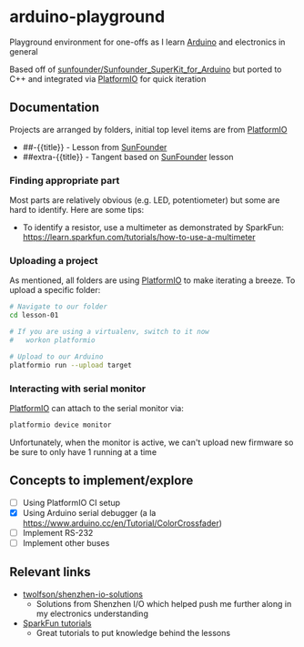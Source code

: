 # arduino-playground
Playground environment for one-offs as I learn [Arduino][] and electronics in general

Based off of [sunfounder/Sunfounder_SuperKit_for_Arduino][] but ported to C++ and integrated via [PlatformIO][] for quick iteration

[SunFounder]: https://github.com/sunfounder/Sunfounder_SuperKit_for_Arduino
[sunfounder/Sunfounder_SuperKit_for_Arduino]: https://github.com/sunfounder/Sunfounder_SuperKit_for_Arduino

[Arduino]: https://www.arduino.cc/
[PlatformIO]: http://platformio.org/

## Documentation
Projects are arranged by folders, initial top level items are from [PlatformIO][]

- ##-{{title}} - Lesson from [SunFounder][]
- ##extra-{{title}} - Tangent based on [SunFounder][] lesson

### Finding appropriate part
Most parts are relatively obvious (e.g. LED, potentiometer) but some are hard to identify. Here are some tips:

- To identify a resistor, use a multimeter as demonstrated by SparkFun: https://learn.sparkfun.com/tutorials/how-to-use-a-multimeter

### Uploading a project
As mentioned, all folders are using [PlatformIO][] to make iterating a breeze. To upload a specific folder:

```bash
# Navigate to our folder
cd lesson-01

# If you are using a virtualenv, switch to it now
#   workon platformio

# Upload to our Arduino
platformio run --upload target
```

### Interacting with serial monitor
[PlatformIO][] can attach to the serial monitor via:

```bash
platformio device monitor
```

Unfortunately, when the monitor is active, we can't upload new firmware so be sure to only have 1 running at a time

## Concepts to implement/explore
- [ ] Using PlatformIO CI setup
- [x] Using Arduino serial debugger (a la https://www.arduino.cc/en/Tutorial/ColorCrossfader)
- [ ] Implement RS-232
- [ ] Implement other buses

## Relevant links
- [twolfson/shenzhen-io-solutions](https://github.com/twolfson/shenzhen-io-solutions)
    - Solutions from Shenzhen I/O which helped push me further along in my electronics understanding
- [SparkFun tutorials](https://learn.sparkfun.com/tutorials/tags/concepts?page=all)
    - Great tutorials to put knowledge behind the lessons
